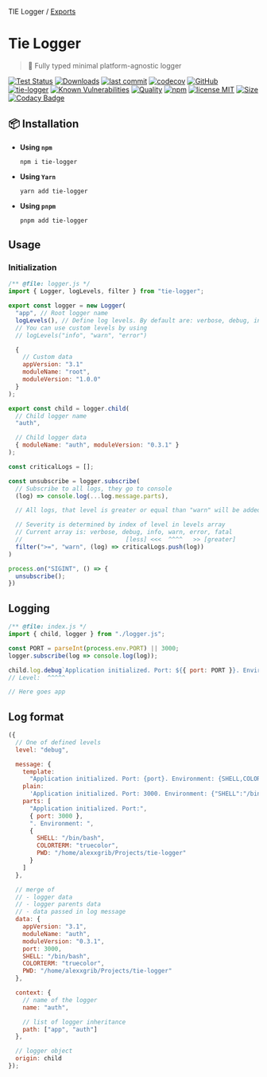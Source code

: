 TIE Logger / [Exports](modules.md)

# Tie Logger

> 👔 Fully typed minimal platform-agnostic logger

[![Test Status](https://github.com/AlexXanderGrib/tie-logger/actions/workflows/test.yml/badge.svg)](https://github.com/AlexXanderGrib/tie-logger)
[![Downloads](https://img.shields.io/npm/dt/tie-logger.svg)](https://npmjs.com/package/tie-logger)
[![last commit](https://img.shields.io/github/last-commit/AlexXanderGrib/tie-logger.svg)](https://github.com/AlexXanderGrib/tie-logger)
[![codecov](https://img.shields.io/codecov/c/github/AlexXanderGrib/tie-logger/main.svg)](https://codecov.io/gh/AlexXanderGrib/tie-logger)
[![GitHub](https://img.shields.io/github/stars/AlexXanderGrib/tie-logger.svg)](https://github.com/AlexXanderGrib/tie-logger)
[![tie-logger](https://snyk.io/advisor/npm-package/tie-logger/badge.svg)](https://snyk.io/advisor/npm-package/tie-logger)
[![Known Vulnerabilities](https://snyk.io/test/npm/tie-logger/badge.svg)](https://snyk.io/test/npm/tie-logger)
[![Quality](https://img.shields.io/npms-io/quality-score/tie-logger.svg?label=quality%20%28npms.io%29&)](https://npms.io/search?q=tie-logger)
[![npm](https://img.shields.io/npm/v/tie-logger.svg)](https://npmjs.com/package/tie-logger)
[![license MIT](https://img.shields.io/npm/l/tie-logger.svg)](https://github.com/AlexXanderGrib/tie-logger/blob/main/LICENSE.txt)
[![Size](https://img.shields.io/bundlephobia/minzip/tie-logger)](https://bundlephobia.com/package/tie-logger)
[![Codacy Badge](https://app.codacy.com/project/badge/Grade/c32597c51ac540b08a2474575ae25cbb)](https://www.codacy.com/gh/AlexXanderGrib/tie-logger/dashboard?utm_source=github.com&utm_medium=referral&utm_content=AlexXanderGrib/tie-logger&utm_campaign=Badge_Grade)

## 📦 Installation

- **Using `npm`**
  ```shell
  npm i tie-logger
  ```
- **Using `Yarn`**
  ```shell
  yarn add tie-logger
  ```
- **Using `pnpm`**
  ```shell
  pnpm add tie-logger
  ```

## Usage

### Initialization

```javascript
/** @file: logger.js */
import { Logger, logLevels, filter } from "tie-logger";

export const logger = new Logger(
  "app", // Root logger name
  logLevels(), // Define log levels. By default are: verbose, debug, info, warn, error, fatal
  // You can use custom levels by using
  // logLevels("info", "warn", "error")

  {
    // Custom data
    appVersion: "3.1"
    moduleName: "root",
    moduleVersion: "1.0.0"
  }
);

export const child = logger.child(
  // Child logger name
  "auth",

  // Child logger data
  { moduleName: "auth", moduleVersion: "0.3.1" }
);

const criticalLogs = [];

const unsubscribe = logger.subscribe(
  // Subscribe to all logs, they go to console
  (log) => console.log(...log.message.parts),

  // All logs, that level is greater or equal than "warn" will be added to critical logs

  // Severity is determined by index of level in levels array
  // Current array is: verbose, debug, info, warn, error, fatal
  //                             [less] <<<  ^^^^   >> [greater]
  filter(">=", "warn", (log) => criticalLogs.push(log))
)

process.on("SIGINT", () => {
  unsubscribe();
})
```

## Logging

```javascript
/** @file: index.js */
import { child, logger } from "./logger.js";

const PORT = parseInt(process.env.PORT) || 3000;
logger.subscribe(log => console.log(log));

child.log.debug`Application initialized. Port: ${{ port: PORT }}. Environment: ${{process.env}}`;
// Level:  ^^^^^

// Here goes app
```

## Log format

```javascript
({
  // One of defined levels
  level: "debug",

  message: {
    template:
      "Application initialized. Port: {port}. Environment: {SHELL,COLORTERM,PWD}",
    plain:
      'Application initialized. Port: 3000. Environment: {"SHELL":"/bin/bash","COLORTERM":"truecolor","PWD":"/home/alexxgrib/Projects/tie-logger"}',
    parts: [
      "Application initialized. Port:",
      { port: 3000 },
      ". Environment: ",
      {
        SHELL: "/bin/bash",
        COLORTERM: "truecolor",
        PWD: "/home/alexxgrib/Projects/tie-logger"
      }
    ]
  },

  // merge of
  // - logger data
  // - logger parents data
  // - data passed in log message
  data: {
    appVersion: "3.1",
    moduleName: "auth",
    moduleVersion: "0.3.1",
    port: 3000,
    SHELL: "/bin/bash",
    COLORTERM: "truecolor",
    PWD: "/home/alexxgrib/Projects/tie-logger"
  },

  context: {
    // name of the logger
    name: "auth",

    // list of logger inheritance
    path: ["app", "auth"]
  },

  // logger object
  origin: child
});
```
